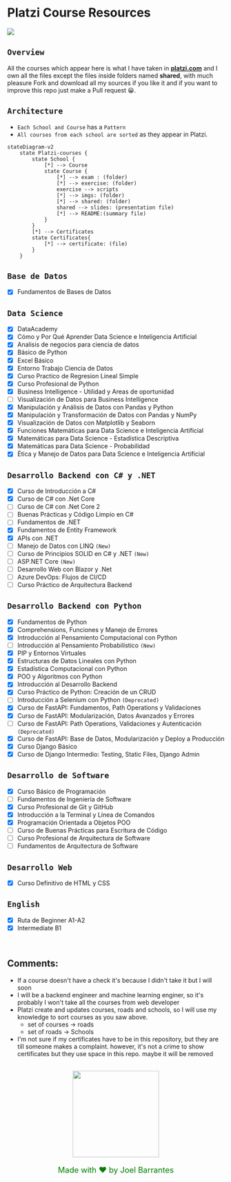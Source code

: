 
# Platzi Course Resources

<img src="https://static.platzi.com/static/images/footer/logo.png">

## `Overview`

All the courses which appear here is what I have taken in [**platzi.com**](platzi.com) and I own all the files except the files inside folders named **shared**, with much pleasure Fork and download all my sources if you like it and if you want to improve this repo just make a Pull request 😀.

## `Architecture`

* `Each School and Course` has a `Pattern`
* `All courses from each school are sorted` as they appear in Platzi.



~~~mermaid
stateDiagram-v2
    state Platzi-courses {
        state School {
            [*] --> Course 
            state Course {
                [*] --> exam : (folder)
                [*] --> exercise: (folder)
                exercise --> scripts
                [*] --> imgs: (folder)
                [*] --> shared: (folder)
                shared --> slides: (presentation file)
                [*] --> README:(summary file)
            }
        }
        [*] --> Certificates
        state Certificates{
            [*] --> certificate: (file)
        }
    } 
~~~

## `Base de Datos`

* [x] Fundamentos de Bases de Datos


## `Data Science`

* [x] DataAcademy
* [x] Cómo y Por Qué Aprender Data Science e Inteligencia Artificial
* [x] Analisis de negocios para ciencia de datos
* [x] Básico de Python
* [x] Excel Básico
* [x] Entorno Trabajo Ciencia de Datos
* [x] Curso Practico de Regresion Lineal Simple
* [x] Curso Profesional de Python
* [x] Business Intelligence - Utilidad y Areas de oportunidad
* [ ] Visualización de Datos para Business Intelligence
* [x] Manipulación y Análisis de Datos con Pandas y Python
* [x] Manipulación y Transformación de Datos con Pandas y NumPy
* [x] Visualización de Datos con Matplotlib y Seaborn
* [x] Funciones Matemáticas para Data Science e Inteligencia Artificial
* [x] Matemáticas para Data Science - Estadística Descriptiva
* [x] Matemáticas para Data Science - Probabilidad
* [x] Ética y Manejo de Datos para Data Science e Inteligencia Artificial

## `Desarrollo Backend con C# y .NET`

* [x] Curso de Introducción a C#
* [x] Curso de C# con .Net Core
* [ ] Curso de C# con .Net Core 2
* [ ] Buenas Prácticas y Código Limpio en C#
* [ ] Fundamentos de .NET
* [x] Fundamentos de Entity Framework
* [x] APIs con .NET
* [ ] Manejo de Datos con LINQ `(New)`
* [ ] Curso de Principios SOLID en C# y .NET `(New)`
* [ ] ASP.NET Core `(New)`
* [ ] Desarrollo Web con Blazor y .Net
* [ ] Azure DevOps: Flujos de CI/CD
* [ ] Curso Práctico de Arquitectura Backend

## `Desarrollo Backend con Python`

* [x] Fundamentos de Python
* [x] Comprehensions, Funciones y Manejo de Errores
* [x] Introducción al Pensamiento Computacional con Python
* [ ] Introducción al Pensamiento Probabilístico `(New)`
* [x] PIP y Entornos Virtuales
* [x] Estructuras de Datos Lineales con Python
* [x] Estadística Computacional con Python
* [x] POO y Algoritmos con Python
* [x] Introducción al Desarrollo Backend
* [x] Curso Práctico de Python: Creación de un CRUD
* [ ] Introducción a Selenium con Python `(Deprecated)`
* [x] Curso de FastAPI: Fundamentos, Path Operations y Validaciones
* [x] Curso de FastAPI: Modularización, Datos Avanzados y Errores
* [ ] Curso de FastAPI: Path Operations, Validaciones y Autenticación `(Deprecated)`
* [x] Curso de FastAPI: Base de Datos, Modularización y Deploy a Producción
* [x] Curso Django Básico 
* [x] Curso de Django Intermedio: Testing, Static Files, Django Admin

## `Desarrollo de Software`

* [x] Curso Básico de Programación
* [ ] Fundamentos de Ingeniería de Software
* [x] Curso Profesional de Git y GitHub
* [x] Introducción a la Terminal y Línea de Comandos
* [x] Programación Orientada a Objetos POO
* [ ] Curso de Buenas Prácticas para Escritura de Código
* [ ] Curso Profesional de Arquitectura de Software
* [ ] Fundamentos de Arquitectura de Software

## `Desarrollo Web`

* [x] Curso Definitivo de HTML y CSS

## `English`

* [x] Ruta de Beginner A1-A2
* [x] Intermediate B1

</br>

## Comments:
* If a course doesn't have a check it's because I didn't take it but I will soon
* I will be a backend engineer and machine learning enginer, so it's probably I won't take all the courses from web developer
* Platzi create and updates courses, roads and schools, so I will use my knowledge to sort courses as you saw above. 
    * set of courses -> roads
    * set of roads -> Schools
* I'm not sure if my certificates have to be in this repository, but they are till someone makes a complaint. however, it's not a crime to show certificates but they use space in this repo. maybe it will be removed

</br>

<div align="center">
<img src="https://pbs.twimg.com/media/DsD-ttxWsAAye1s.png" width="200">

</br>

<p style="color:green; font-size:130%;">Made with ♥ by Joel Barrantes</p>
</div>


